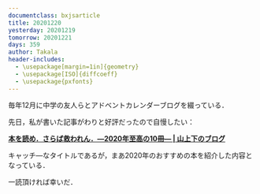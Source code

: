 ```yaml
---
documentclass: bxjsarticle
title: 20201220
yesterday: 20201219
tomorrow: 20201221
days: 359
author: Takala
header-includes:
  - \usepackage[margin=1in]{geometry}
  - \usepackage[ISO]{diffcoeff}
  - \usepackage{pxfonts}
---
```




毎年12月に中学の友人らとアドベントカレンダーブログを綴っている．



先日，私が書いた記事がわりと好評だったので自慢したい：


**[本を読め．さらば救われん．―2020年至高の10冊― | 山上下のブログ](https://ameblo.jp/himatsubushi63/entry-12644745829.html)**


キャッチ―なタイトルであるが，まあ2020年のおすすめの本を紹介した内容となっている．



一読頂ければ幸いだ．